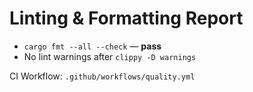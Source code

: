 # Linting & Formatting Report

- `cargo fmt --all --check` — **pass**
- No lint warnings after `clippy -D warnings`

CI Workflow: `.github/workflows/quality.yml`
